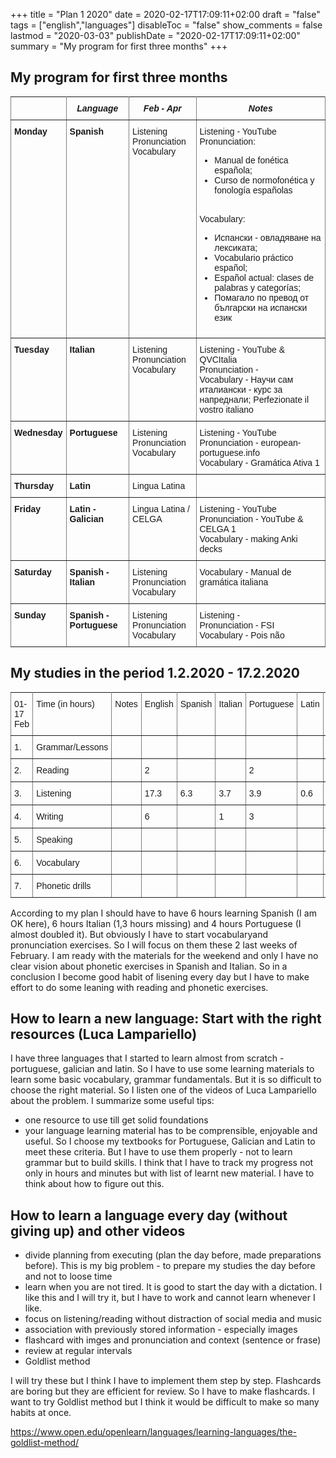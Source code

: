 +++
title = "Plan 1 2020"
date = 2020-02-17T17:09:11+02:00
draft = "false"
tags = ["english","languages"]
disableToc = "false"
show_comments = false
lastmod = "2020-03-03"
publishDate = "2020-02-17T17:09:11+02:00"
summary = "My program for first three months"
+++

## My program for first three months

<style type="text/css">
.tg  {border-collapse:collapse;border-spacing:0;}
.tg td{font-family:Arial, sans-serif;font-size:14px;padding:10px 5px;border-style:solid;border-width:5px;overflow:hidden;word-break:normal;}
.tg th{font-family:Arial, sans-serif;font-size:14px;font-weight:normal;padding:10px 5px;border-style:solid;border width:5px;overflow:hidden;word-break:normal;}
.tg .tg-4erg{font-weight:bold;font-style:italic;border-color:inherit;text-align:center;vertical-align:top}
.tg .tg-rvyq{font-weight:bold;font-style:italic;border-color:inherit;text-align:center;vertical-align:top}
.tg .tg-7btt{font-weight:bold;border-color:inherit;text-align:left;vertical-align:top}
.tg .tg-fymr{font-weight:bold;border-color:inherit;text-align:left;vertical-align:top}
.tg .tg-0pky{border-color:inherit;text-align:left;vertical-align:top}
</style>
<table class="tg">
  <tr>
    <th class="tg-rvyq"></th>
    <th class="tg-4erg">Language</th>
    <th class="tg-4erg">Feb - Apr</th>
    <th class="tg-4erg">Notes</th>
  </tr>
  <tr>
    <td class="tg-7btt">Monday</td>
    <td class="tg-fymr">Spanish</td>
    <td class="tg-0pky">Listening <br> Pronunciation <br> Vocabulary</td> </td>
    <td class="tg-0pky">Listening - YouTube <br>Pronunciation:
    <ul><li>Manual de fonética española; <li>Curso de normofonética y fonología españolas </ul><br>  Vocabulary:<ul><li>Испански - овладяване на лексиката; <li>Vocabulario práctico español;<li>Español actual: clases de palabras y categorías; <li>Помагало по превод от български на испански език</ul> </td>
  </tr>
  <tr>
    <td class="tg-7btt">Tuesday</td>
    <td class="tg-fymr">Italian</td>
    <td class="tg-0pky"> Listening <br> Pronunciation <br> Vocabulary  </td> </td>
    <td class="tg-0pky">Listening - YouTube & QVCItalia <br> Pronunciation - <br>Vocabulary - Научи сам италиански - курс за напреднали; Perfezionate il vostro italiano</td>
  </tr>
  <tr>
    <td class="tg-7btt">Wednesday</td>
    <td class="tg-fymr">Portuguese</td>
    <td class="tg-0pky">Listening <br> Pronunciation <br> Vocabulary</td></td>
    <td class="tg-0pky">Listening - YouTube<br>Pronunciation - european-portuguese.info <br>Vocabulary - Gramática Ativa 1  </td>
  </tr>
  <tr>
    <td class="tg-fymr">Thursday</td>
    <td class="tg-fymr">Latin</td>
    <td class="tg-0pky">Lingua Latina</td>
    <td class="tg-0pky"></td>
  </tr>
  <tr>
    <td class="tg-fymr">Friday</td>
    <td class="tg-fymr">Latin - Galician</td>
    <td class="tg-0pky">Lingua Latina / CELGA</td>
    <td class="tg-0pky">Listening - YouTube <br> Pronunciation - YouTube & CELGA 1 <br> Vocabulary - making Anki decks </td>
  </tr>
  <tr>
    <td class="tg-fymr">Saturday</td>
    <td class="tg-fymr">Spanish - Italian</td>
    <td class="tg-0pky">Listening <br> Pronunciation <br> Vocabulary </td>
    <td class="tg-0pky"> Vocabulary - Manual de gramática italiana</td>
    </tr>
  <tr>
    <td class="tg-fymr">Sunday</td>
    <td class="tg-fymr">Spanish - Portuguese</td>
    <td class="tg-0pky">Listening <br> Pronunciation <br> Vocabulary</td>
    <td class="tg-0pky">Listening - <br> Pronunciation - FSI <br> Vocabulary - Pois não</td>
  </tr>
</table>


## My studies in the period 1.2.2020 - 17.2.2020

<style type="text/css">
.tg  {border-collapse:collapse;border-spacing:0;}
.tg td{font-family:Arial, sans-serif;font-size:14px;padding:10px 5px;border-style:solid;border-width:1px;overflow:hidden;word-break:normal;}
.tg th{font-family:Arial, sans-serif;font-size:14px;font-weight:normal;padding:10px 5px;border-style:solid;border-width:1px;overflow:hidden;word-break:normal;}
.tg .tg-wp8o{border-color:inherit;text-align:center;vertical-align:top}
.tg .tg-73oq{border-color:inherit;text-align:left;vertical-align:top}
</style>
<table class="tg">
  <tr>
    <th class="tg-73oq">01-17 Feb</th>
    <th class="tg-73oq">Time (in hours)</th>
    <th class="tg-wp8o">Notes</th>
    <th class="tg-73oq">English</th>
    <th class="tg-73oq">Spanish</th>
    <th class="tg-73oq">Italian</th>
    <th class="tg-73oq">Portuguese</th>
    <th class="tg-73oq">Latin</th>
    <th class="tg-73oq">Gallego</th>
  </tr>
  <tr>
    <td class="tg-73oq">1.</td>
    <td class="tg-73oq">Grammar/Lessons</td>
    <td class="tg-wp8o"></td>
    <td class="tg-73oq"></td>
    <td class="tg-73oq"></td>
    <td class="tg-73oq"></td>
    <td class="tg-73oq"></td>
    <td class="tg-73oq"></td>
    <td class="tg-73oq"></td>
  </tr>
  <tr>
    <td class="tg-73oq">2.</td>
    <td class="tg-73oq">Reading</td>
    <td class="tg-wp8o"></td>
    <td class="tg-73oq">2</td>
    <td class="tg-73oq"></td>
    <td class="tg-73oq"></td>
    <td class="tg-73oq">2</td>
    <td class="tg-73oq"></td>
    <td class="tg-73oq"></td>
  </tr>
  <tr>
    <td class="tg-73oq">3.</td>
    <td class="tg-73oq">Listening</td>
    <td class="tg-wp8o"></td>
    <td class="tg-73oq">17.3</td>
    <td class="tg-73oq">6.3</td>
    <td class="tg-73oq">3.7</td>
    <td class="tg-73oq">3.9</td>
    <td class="tg-73oq">0.6</td>
    <td class="tg-73oq">1.4</td>
  </tr>
  <tr>
    <td class="tg-73oq">4.</td>
    <td class="tg-73oq">Writing</td>
    <td class="tg-wp8o"></td>
    <td class="tg-73oq">6</td>
    <td class="tg-73oq"></td>
    <td class="tg-73oq">1</td>
    <td class="tg-73oq">3</td>
    <td class="tg-73oq"></td>
    <td class="tg-73oq"></td>

  </tr>
  <tr>
    <td class="tg-73oq">5.</td>
    <td class="tg-73oq">Speaking</td>
    <td class="tg-wp8o"></td>
    <td class="tg-73oq"></td>
    <td class="tg-73oq"></td>
    <td class="tg-73oq"></td>
    <td class="tg-73oq"></td>
    <td class="tg-73oq"></td>
    <td class="tg-73oq"></td>
  </tr>
  <tr>
    <td class="tg-73oq">6.</td>
    <td class="tg-73oq">Vocabulary</td>
    <td class="tg-wp8o"></td>
    <td class="tg-73oq"></td>
    <td class="tg-73oq"></td>
    <td class="tg-73oq"></td>
    <td class="tg-73oq"></td>
    <td class="tg-73oq"></td>
    <td class="tg-73oq"></td>
  </tr>
  <tr>
    <td class="tg-73oq">7.</td>
    <td class="tg-73oq">Phonetic drills</td>
    <td class="tg-wp8o"></td>
    <td class="tg-73oq"></td>
    <td class="tg-73oq"></td>
    <td class="tg-73oq"></td>
    <td class="tg-73oq"></td>
    <td class="tg-73oq"></td>
    <td class="tg-73oq"></td>
  </tr>
</table>

According to my plan I should have to have 6 hours learning Spanish (I am OK here), 6 hours Italian (1,3 hours missing) and 4 hours Portuguese (I almost doubled it). But obviously I have to start vocabularyand pronunciation exercises. So I will focus on them these 2 last weeks of February. I am ready with the materials for the weekend and only I have no clear vision about phonetic exercises in Spanish and Italian. So in a conclusion I become good habit of lisening every day but I have to make effort to do some leaning with reading and phonetic exercises.

## How to learn a new language: Start with the right resources (Luca Lampariello)

I have three languages that I started to learn almost from scratch - portuguese, galician and latin. So I have to use some learning materials to learn some basic vocabulary, grammar fundamentals. But it is so difficult to choose the right material. So I listen one of the videos of Luca Lampariello about the problem. I summarize some useful tips:
- one resource to use till get solid foundations
- your language learning material has to be comprensible, enjoyable and useful.
   So I choose my textbooks for Portuguese, Galician and Latin to meet these criteria. But I have to use them properly - not to learn grammar but to build skills. I think that I have to track my progress not only in hours and minutes but with list of learnt new material. I have to think about how to figure out this.

## How to learn a language every day (without giving up) and other videos

   - divide planning from executing (plan the day before, made preparations before). This is my big problem - to prepare my studies the day before and not to loose time
   - learn when you are not tired. It is good to start the day with a dictation. I like this and I will try it, but I have to work and cannot learn whenever I like.
   - focus on listening/reading without distraction of social media and music
   - association with previously stored information - especially images
   - flashcard with imges and pronunciation and context (sentence or frase)
   - review at regular intervals
   - Goldlist method

I will try these but I think I have to implement them step by step. Flashcards are boring but they are efficient for review. So I have to make flashcards. I want to try Goldlist method but I think it would be difficult to make so many habits at once.

https://www.open.edu/openlearn/languages/learning-languages/the-goldlist-method/
